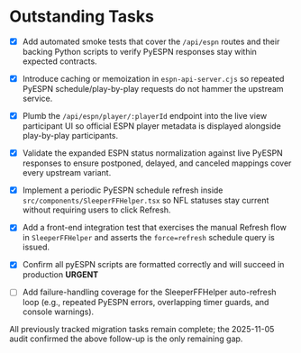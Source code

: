 # Outstanding Tasks

- [x] Add automated smoke tests that cover the `/api/espn` routes and their backing Python scripts to verify PyESPN responses stay within expected contracts.
- [x] Introduce caching or memoization in `espn-api-server.cjs` so repeated PyESPN schedule/play-by-play requests do not hammer the upstream service.
- [x] Plumb the `/api/espn/player/:playerId` endpoint into the live view participant UI so official ESPN player metadata is displayed alongside play-by-play participants.
- [x] Validate the expanded ESPN status normalization against live PyESPN responses to ensure postponed, delayed, and canceled mappings cover every upstream variant.
- [x] Implement a periodic PyESPN schedule refresh inside `src/components/SleeperFFHelper.tsx` so NFL statuses stay current without requiring users to click Refresh.
- [x] Add a front-end integration test that exercises the manual Refresh flow in `SleeperFFHelper` and asserts the `force=refresh` schedule query is issued.
- [x] Confirm all pyESPN scripts are formatted correctly and will succeed in production **URGENT**

- [ ] Add failure-handling coverage for the SleeperFFHelper auto-refresh loop (e.g., repeated PyESPN errors, overlapping timer guards, and console warnings).

All previously tracked migration tasks remain complete; the 2025-11-05 audit confirmed the above follow-up is the only remaining
gap.
